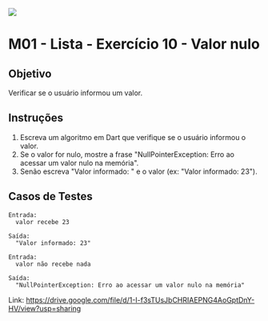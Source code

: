 ﻿![](https://i.imgur.com/xG74tOh.png)

# M01 - Lista - Exercício 10 - Valor nulo

## Objetivo

Verificar se o usuário informou um valor.

## Instruções

1. Escreva um algoritmo em Dart que verifique se o usuário informou o valor.
2. Se o valor for nulo, mostre a frase "NullPointerException: Erro ao acessar um valor nulo na memória".
3. Senão escreva "Valor informado: " e o valor (ex: "Valor informado: 23").

## Casos de Testes

```
Entrada:
  valor recebe 23

Saída:
  "Valor informado: 23"
```

```
Entrada:
  valor não recebe nada

Saída:
  "NullPointerException: Erro ao acessar um valor nulo na memória"
```

Link: https://drive.google.com/file/d/1-I-f3sTUsJbCHRIAEPNG4AoGptDnY-HV/view?usp=sharing
